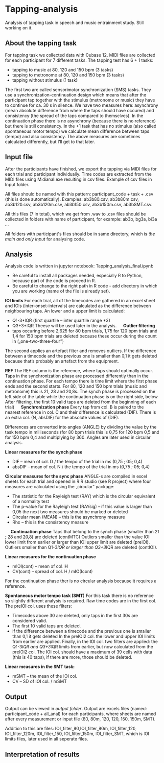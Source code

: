 # Tapping-analysis
Analysis of tapping task in speech and music entrainment study.
Still working on it.

## About the tapping task
For tapping task we collected data with Cubase 12. 
MIDI files are collected for each participant for 7 different tasks.
The tapping test has 6 + 1 tasks:
-	tapping to music at 80, 120 and 150 bpm (3 tasks)
-	tapping to metronome at 80, 120 and 150 bpm (3 tasks)
-	tapping without stimulus (1 task)

The first two are called sensorimotor synchronization (SMS) tasks. They use a synchronization-continuation design which means that after the participant tap together with the stimulus (metronome or music) they have to continue for ca. 30 s in silence.  We have two measures here: asynchrony (mean absolute difference from where the taps should have occured) and consistency (the spread of the taps compared to themselves). In the continuation phase there is no asynchrony (because there is no reference) but there is still consistency. In the +1 task that has no stimulus (also called spontaneous motor tempo) we calculate mean difference between taps (tempo) and also consistency. The above measures are sometimes calculated differently, but I’ll get to that later.

## Input file
After the participants have finished, we export the tapping via MIDI files for each trial and participant individually. Time codes are extracted from the MIDI files using Midianal.exe resulting in csv files. Example of csv files in Input folder.

All files should be named with this pattern: participant_code + task + .csv (this is done automatically). Examples: ab3b80.csv, ab3b80m.csv, ab3b120.csv, ab3b120m.csv, ab3b150.csv, ab3b150m.csv, ab3bSMT.csv.

All this files (7 in total), which we get from .wav to .csv files should be collected in folders with name of participant, for example: ab3b, bg3a, bi3a ...

All folders with participant's files should be in same directory, which is *the main and only input* for analysing code.

## Analysis
Analysis code is written in jupyter notebook: Tapping_analysis_final.ipynb

- Be careful to install all packages needed, especially R to Python, because part of the code is proceed in R.
- Be careful to change to the right path in R code - add directory in which you are working (name of the file is already set).

**IOI limits**
For each trial, all of the timecodes are gathered in an excel sheet and IOIs (inter-onset-intervals) are calculated as the difference between neighbouring taps. An lower and a upper limit is calculated:
-	Q1-3*IQR (first quartile – inter quartile range *3)
-	Q3+3*IQR
Theese will be used later in the analysis.
 
**Outlier filtering** 
-	taps occuring before 2,625 for 80 bpm trials, 1,75 for 120 bpm trials and 1,4 for 150 bpm trials are deleted because these occur during the count in („one-two-three-four”)

The second applies an artefact filter and removes outliers. If the difference between a timecode and the previous one is smaller than 0,1 it gets deleted because that’s probably an artefact from the equipment.

**REF**
The REF column is the reference, where taps should optimally occur. Taps in the synchronization phase are processed differently than in the continuation phase. For each tempo there is time limit where the first phase ends and the second starts. For 80, 120 and 150 bpm trials (music and metronome) this is 21, 28 and 20,8s. The synch phase is processed on the left side of the table while the continuation phase is on the right side, below. 
After filtering, the first 10 valid taps are deleted from the beginning of each trial)
 
**Synchronization phase**
Every tap from col. B is paired to the nearest reference in col. C and their difference is calculated (DIF). There is an extra col. (N, absDIF) for the absolute values of (DIF).

Differences are converted into angles (ANGLE) by dividing the value by the task tempo in milliseconds (for 80 bpm trials this is 0,75 for 120 bpm 0,5 and for 150 bpm 0,4 and multiplying by 360. Angles are later used in circular analysis.

**Linear measures for the synch phase**
-	DIF – mean of col. D / the tempo of the trial in ms (0,75 ; 05; 0,4)
-	absDIF – mean of col. N / the tempo of the trial in ms (0,75 ; 05; 0,4)

**Circular measures for the sync phase**
ANGLE-s  are compiled in excel sheets for each trial and opened in R R studio  (see R project) where four measures are calculated using the „circular” package:
-	The statistic for the Rayleigh test (RAY) which is the circular equivalent of a normality test
-	The p-value for the Rayleigh test (RAYsig) – if this value is larger than 0,05 the next two measures should be marked or deleted
-	Circular mean (MEAN) – this is the asynchrony measure
-	Rho – this is the consistency measure

 
**Continuation phase**
Taps that belong to the synch phase (smaller than 21 ; 28 and 20,8) are deleted (contMTC)
Outliers smaller than the value IOI lower limit from earlier or larger than IOI upper limit are deleted (preIOI). 
Outliers smaller than Q1-3*IQR or larger than Q3+3*IQR are deleted (contIOI).

**Linear measures for the continuation phase**
-	mIOI(cont) – mean of col. H
-	CV(cont) – spread of col. H / mIO(Icont)

For the continuation phase ther is no circular analysis because it requires a reference.

**Spontaneous motor tempo task (SMT)**
For this task there is no reference so slightly different analysis is required. Raw time codes are in the first col. The preIOI col. uses these filters:
-	Timecodes above 30 are deleted, only taps in the first 30s are considered valid. 
-	The first 10 valid taps are deleted. 
-	if the difference between a timecode and the previous one is smaller than 0,1 it gets deleted 
In the preIOI2 col. the lower and upper IOI limits from earlier are applied. 
Finally, in the IOI col. two filters are applied:
the Q1-3*IQR and Q3+3*IQR limits from earlier, but now calculated from the preIOI2 col.
The IOI col. should have a maximum of 39 cells with data (this is 40 taps), if there are more, those should be deleted. 

**Linear measures in the SMT task:**
-	mSMT – the mean of the IOI col.
-	CV – SD of IOI col. / mSMT


## Output 
Output can be viewed in *output folder*. Output are excels files (named: participant_code + all_anal) for each participants, where sheets are named after every measurement or input file (80, 80m, 120, 120, 150, 150m, SMT).

Addition to this are files: IOI_filter_80,IOI_filter_80m, IOI_filter_120, IOI_filter_120m, IOI_filter_150, IOI_filter_150m, IOI_filter_SMT, which is IOI limits files, later used in all seperate files. 

## Interpretation of results
